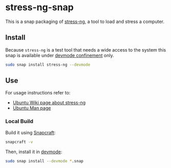 # stress-ng-snap

This is a snap packaging of [stress-ng](https://github.com/ColinIanKing/stress-ng), a tool to load and stress a computer.

## Install

Because `stress-ng` is a test tool that needs a wide access to the system this snap is available under [devmode confinement](https://snapcraft.io/docs/install-modes#heading--devmode) only.

```bash
sudo snap install stress-ng --devmode
```
## Use

For usage instructions refer to:

- [Ubuntu Wiki page about stress-ng](https://wiki.ubuntu.com/Kernel/Reference/stress-ng)
- [Ubuntu Man page](https://manpages.ubuntu.com/manpages/noble/man1/stress-ng.1.html)


### Local Build

Build it using [Snapcraft](https://snapcraft.io/snapcraft):

```bash
snapcraft -v
```

Then, install it in [devmode](https://snapcraft.io/docs/install-modes#heading--devmode):

```bash
sudo snap install --devmode *.snap
